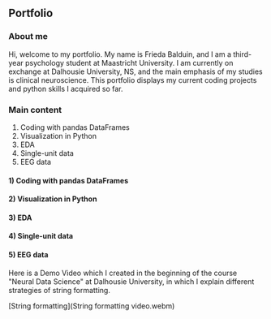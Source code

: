 ## Portfolio

### About me

Hi, welcome to my portfolio. My name is Frieda Balduin, and I am a third-year psychology student at Maastricht University.
I am currently on exchange at Dalhousie University, NS, and the main emphasis of my studies is clinical neuroscience.
This portfolio displays my current coding projects and python skills I acquired so far.

### Main content

1. Coding with pandas DataFrames
2. Visualization in Python
3. EDA
4. Single-unit data
5. EEG data


#### 1) Coding with pandas DataFrames


#### 2) Visualization in Python


#### 3) EDA


#### 4) Single-unit data


#### 5) EEG data


Here is a Demo Video which I created in the beginning of the course "Neural Data Science" at Dalhousie University,
in which I explain different strategies of string formatting.

[String formatting](String formatting video.webm)


